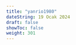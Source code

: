 ```yaml
---
title: "yanrio1980"
dateString: 19 Ocak 2024
draft: false
showToc: false
weight: 301
--- 
```


<script>
  window.location.href = "https://kulysf.github.io/yanrio1980";
</script>
